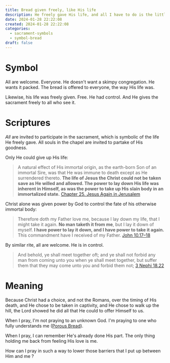 ```yaml
---
title: Bread given freely, like His life
description: He freely gave His life, and all I have to do is the little bit that's my part
date: 2024-01-28 22:22:08
created: 2024-01-28 22:22:08
categories:
  - sacrament-symbols
  - symbol-bread
draft: false
---
```

# Symbol

All are welcome. Everyone. He doesn't want a skimpy congregation. He wants it packed. The bread is offered to everyone, the way His life was.  

Likewise, his life was freely given. Free. He had control. And He gives the sacrament freely to all who see it. 

#  Scriptures

*All* are invited to participate in the sacrament, which is symbolic of the life He freely gave. All souls in the chapel are invited to partake of His goodness. 

Only He could give up His life:

> A natural effect of His immortal origin, as the earth-born Son of an immortal Sire, was that He was immune to death except as He surrendered thereto. **The life of Jesus the Christ could not be taken save as He willed and allowed. The power to lay down His life was inherent in Himself, as was the power to take up His slain body in an immortalized state.**
> [Chapter 25. Jesus Again in Jerusalem](../scriptures/chapter-25.-jesus-again-in-jerusalem)

Christ alone was given power by God to control the fate of his otherwise immortal body:

> Therefore doth my Father love me, because I lay down my life, that I might take it again. **No man taketh it from me**, but I lay it down of myself. **I have power to lay it down, and I have power to take it again.** This commandment have I received of my Father.
> [John 10.17–18](../scriptures/john-10.17-18)

By similar rite, all are welcome. He is in control. 

> And behold, ye shall meet together oft; and ye shall not forbid any man from coming unto you when ye shall meet together, but suffer them that they may come unto you and forbid them not;
> [3 Nephi 18.22](../scriptures/3-nephi-18.22)

# Meaning

Because Christ had a choice, and not the Romans, over the timing of His death, and He chose to be taken in captivity, and He chose to walk up the hill, the Lord showed he did all that He could to offer Himself to us. 

When I pray, I'm not praying to an unknown God. I'm praying to one who fully understands me ([Porous Bread](porous-bread.md)). 

When I pray, I can remember He's already done His part. The only thing holding me back from feeling His love is me. 

How can I pray in such a way to lower those barriers that I put up between Him and me ?